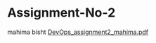 # Assignment-No-2

mahima bisht
[DevOps_assignment2_mahima.pdf](https://github.com/xMistyCutiex/Assignment-No-2/files/8180094/DevOps_assignment2_mahima.pdf)


